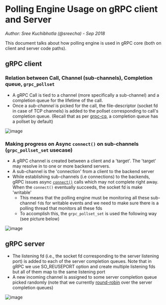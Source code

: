 # Polling Engine Usage on gRPC client and Server

_Author: Sree Kuchibhotla (@sreecha) - Sep 2018_

This document talks about how polling engine is used in gRPC core (both on client and server code paths).

## gRPC client

### Relation between Call, Channel (sub-channels), Completion queue, `grpc_pollset`

- A gRPC Call is tied to a channel (more specifically a sub-channel) and a completion queue for the lifetime of the call.
- Once a _sub-channel_ is picked for the call, the file-descriptor (socket fd in case of TCP channels) is added to the pollset corresponding to call's completion queue. (Recall that as per [grpc-cq](grpc-cq.md), a completion queue has a pollset by default)

![image](../images/grpc-call-channel-cq.png)

### Making progress on Async `connect()` on sub-channels (`grpc_pollset_set` usecase)

- A gRPC channel is created between a client and a 'target'. The 'target' may resolve in to one or more backend servers.
- A sub-channel is the 'connection' from a client to the backend server
- While establishing sub-channels (i.e connections) to the backends, gRPC issues async [`connect()`](https://github.com/grpc/grpc/blob/v1.15.1/src/core/lib/iomgr/tcp_client_posix.cc#L296) calls which may not complete right away. When the `connect()` eventually succeeds, the socket fd is make 'writable'
  - This means that the polling engine must be monitoring all these sub-channel `fd`s for writable events and we need to make sure there is a polling thread that monitors all these fds
  - To accomplish this, the `grpc_pollset_set` is used the following way (see picture below)

![image](../images/grpc-client-lb-pss.png)

## gRPC server

- The listening fd (i.e., the socket fd corresponding to the server listening port) is added to each of the server completion queues. Note that in gRPC we use SO_REUSEPORT option and create multiple listening fds but all of them map to the same listening port
- A new incoming channel is assigned to some server completion queue picked randomly (note that we currently [round-robin](https://github.com/grpc/grpc/blob/v1.15.1/src/core/lib/iomgr/tcp_server_posix.cc#L231) over the server completion queues)

![image](../images/grpc-server-cq-fds.png)
